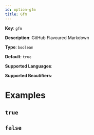 ```yaml
---
id: option-gfm
title: Gfm
---
```

**Key**: `gfm`

**Description**: GitHub Flavoured Markdown

**Type**: `boolean`

**Default**: `true`

**Supported Languages**: 

**Supported Beautifiers**: 

# Examples
## `true`
## `false`